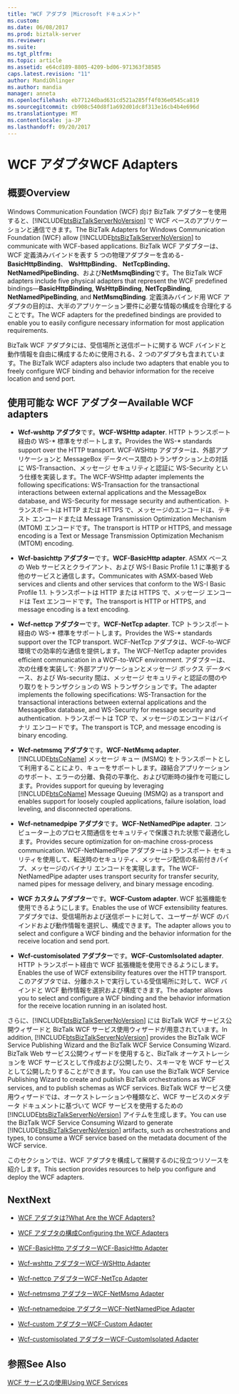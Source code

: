 ```yaml
---
title: "WCF アダプタ |Microsoft ドキュメント"
ms.custom: 
ms.date: 06/08/2017
ms.prod: biztalk-server
ms.reviewer: 
ms.suite: 
ms.tgt_pltfrm: 
ms.topic: article
ms.assetid: e64cd189-8805-4209-bd06-971363f38585
caps.latest.revision: "11"
author: MandiOhlinger
ms.author: mandia
manager: anneta
ms.openlocfilehash: eb77124dbad631cd521a285ff4f036e0545ca819
ms.sourcegitcommit: cb908c540d8f1a692d01dc8f313e16cb4b4e696d
ms.translationtype: MT
ms.contentlocale: ja-JP
ms.lasthandoff: 09/20/2017
---
```

# <a name="wcf-adapters"></a><span data-ttu-id="9084b-102">WCF アダプタ</span><span class="sxs-lookup"><span data-stu-id="9084b-102">WCF Adapters</span></span>

## <a name="overview"></a><span data-ttu-id="9084b-103">概要</span><span class="sxs-lookup"><span data-stu-id="9084b-103">Overview</span></span>
<span data-ttu-id="9084b-104">Windows Communication Foundation (WCF) 向け BizTalk アダプターを使用すると、[!INCLUDE[btsBizTalkServerNoVersion](../includes/btsbiztalkservernoversion-md.md)] で WCF ベースのアプリケーションと通信できます。</span><span class="sxs-lookup"><span data-stu-id="9084b-104">The BizTalk Adapters for Windows Communication Foundation (WCF) allow  [!INCLUDE[btsBizTalkServerNoVersion](../includes/btsbiztalkservernoversion-md.md)] to communicate with WCF-based applications.</span></span> <span data-ttu-id="9084b-105">BizTalk WCF アダプターは、WCF 定義済みバインドを表す 5 つの物理アダプターを含める-**BasicHttpBinding**、 **WsHttpBinding**、 **NetTcpBinding**、 **NetNamedPipeBinding**、および**NetMsmqBinding**です。</span><span class="sxs-lookup"><span data-stu-id="9084b-105">The BizTalk WCF adapters include five physical adapters that represent the WCF predefined bindings—**BasicHttpBinding**, **WsHttpBinding**, **NetTcpBinding**, **NetNamedPipeBinding**, and **NetMsmqBinding**.</span></span> <span data-ttu-id="9084b-106">定義済みバインド用 WCF アダプタの目的は、大半のアプリケーション要件に必要な情報の構成を合理化することです。</span><span class="sxs-lookup"><span data-stu-id="9084b-106">The WCF adapters for the predefined bindings are provided to enable you to easily configure necessary information for most application requirements.</span></span>  
  
 <span data-ttu-id="9084b-107">BizTalk WCF アダプタには、受信場所と送信ポートに関する WCF バインドと動作情報を自由に構成するために使用される、2 つのアダプタも含まれています。</span><span class="sxs-lookup"><span data-stu-id="9084b-107">The BizTalk WCF adapters also include two adapters that enable you to freely configure WCF binding and behavior information for the receive location and send port.</span></span>  

## <a name="available-wcf-adapters"></a><span data-ttu-id="9084b-108">使用可能な WCF アダプター</span><span class="sxs-lookup"><span data-stu-id="9084b-108">Available WCF adapters</span></span>
    
-   <span data-ttu-id="9084b-109">**Wcf-wshttp アダプタ**です。</span><span class="sxs-lookup"><span data-stu-id="9084b-109">**WCF-WSHttp adapter**.</span></span> <span data-ttu-id="9084b-110">HTTP トランスポート経由の WS-* 標準をサポートします。</span><span class="sxs-lookup"><span data-stu-id="9084b-110">Provides the WS-* standards support over the HTTP transport.</span></span> <span data-ttu-id="9084b-111">WCF-WSHttp アダプターは、外部アプリケーションと MessageBox データベース間のトランザクション上の対話に WS-Transaction、メッセージ セキュリティと認証に WS-Security という仕様を実装します。</span><span class="sxs-lookup"><span data-stu-id="9084b-111">The WCF-WSHttp adapter implements the following specifications: WS-Transaction for the transactional interactions between external applications and the MessageBox database, and WS-Security for message security and authentication.</span></span> <span data-ttu-id="9084b-112">トランスポートは HTTP または HTTPS で、メッセージのエンコードは、テキスト エンコードまたは Message Transmission Optimization Mechanism (MTOM) エンコードです。</span><span class="sxs-lookup"><span data-stu-id="9084b-112">The transport is HTTP or HTTPS, and message encoding is a Text or Message Transmission Optimization Mechanism (MTOM) encoding.</span></span>  
  
-   <span data-ttu-id="9084b-113">**Wcf-basichttp アダプター**です。</span><span class="sxs-lookup"><span data-stu-id="9084b-113">**WCF-BasicHttp adapter**.</span></span> <span data-ttu-id="9084b-114">ASMX ベースの Web サービスとクライアント、および WS-I Basic Profile 1.1 に準拠する他のサービスと通信します。</span><span class="sxs-lookup"><span data-stu-id="9084b-114">Communicates with ASMX-based Web services and clients and other services that conform to the WS-I Basic Profile 1.1.</span></span> <span data-ttu-id="9084b-115">トランスポートは HTTP または HTTPS で、メッセージ エンコードは Text エンコードです。</span><span class="sxs-lookup"><span data-stu-id="9084b-115">The transport is HTTP or HTTPS, and message encoding is a text encoding.</span></span>  
  
-   <span data-ttu-id="9084b-116">**Wcf-nettcp アダプター**です。</span><span class="sxs-lookup"><span data-stu-id="9084b-116">**WCF-NetTcp adapter**.</span></span> <span data-ttu-id="9084b-117">TCP トランスポート経由の WS-* 標準をサポートします。</span><span class="sxs-lookup"><span data-stu-id="9084b-117">Provides the WS-* standards support over the TCP transport.</span></span> <span data-ttu-id="9084b-118">WCF-NetTcp アダプタは、WCF-to-WCF 環境での効率的な通信を提供します。</span><span class="sxs-lookup"><span data-stu-id="9084b-118">The WCF-NetTcp adapter provides efficient communication in a WCF-to-WCF environment.</span></span> <span data-ttu-id="9084b-119">アダプターは、次の仕様を実装して: 外部アプリケーションとメッセージ ボックス データベース、および Ws-security 間は、メッセージ セキュリティと認証の間のやり取りをトランザクションの WS トランザクションです。</span><span class="sxs-lookup"><span data-stu-id="9084b-119">The adapter implements the following specifications: WS-Transaction for the transactional interactions between external applications and the MessageBox database, and WS-Security for message security and authentication.</span></span> <span data-ttu-id="9084b-120">トランスポートは TCP で、メッセージのエンコードはバイナリ エンコードです。</span><span class="sxs-lookup"><span data-stu-id="9084b-120">The transport is TCP, and message encoding is binary encoding.</span></span>  
  
-   <span data-ttu-id="9084b-121">**Wcf-netmsmq アダプタ**です。</span><span class="sxs-lookup"><span data-stu-id="9084b-121">**WCF-NetMsmq adapter**.</span></span> <span data-ttu-id="9084b-122">[!INCLUDE[btsCoName](../includes/btsconame-md.md)] メッセージ キュー (MSMQ) をトランスポートとして利用することにより、キューをサポートします。疎結合アプリケーションのサポート、エラーの分離、負荷の平準化、および切断時の操作を可能にします。</span><span class="sxs-lookup"><span data-stu-id="9084b-122">Provides support for queuing by leveraging [!INCLUDE[btsCoName](../includes/btsconame-md.md)] Message Queuing (MSMQ) as a transport and enables support for loosely coupled applications, failure isolation, load leveling, and disconnected operations.</span></span>  
  
-   <span data-ttu-id="9084b-123">**Wcf-netnamedpipe アダプタ**です。</span><span class="sxs-lookup"><span data-stu-id="9084b-123">**WCF-NetNamedPipe adapter**.</span></span> <span data-ttu-id="9084b-124">コンピューター上のプロセス間通信をセキュリティで保護された状態で最適化します。</span><span class="sxs-lookup"><span data-stu-id="9084b-124">Provides secure optimization for on-machine cross-process communication.</span></span> <span data-ttu-id="9084b-125">WCF-NetNamedPipe アダプターはトランスポート セキュリティを使用して、転送時のセキュリティ、メッセージ配信の名前付きパイプ、メッセージのバイナリ エンコードを実現します。</span><span class="sxs-lookup"><span data-stu-id="9084b-125">The WCF-NetNamedPipe adapter uses transport security for transfer security, named pipes for message delivery, and binary message encoding.</span></span>  
  
-   <span data-ttu-id="9084b-126">**WCF カスタム アダプター**です。</span><span class="sxs-lookup"><span data-stu-id="9084b-126">**WCF-Custom adapter**.</span></span> <span data-ttu-id="9084b-127">WCF 拡張機能を使用できるようにします。</span><span class="sxs-lookup"><span data-stu-id="9084b-127">Enables the use of WCF extensibility features.</span></span> <span data-ttu-id="9084b-128">アダプタでは、受信場所および送信ポートに対して、ユーザーが WCF のバインドおよび動作情報を選択し、構成できます。</span><span class="sxs-lookup"><span data-stu-id="9084b-128">The adapter allows you to select and configure a WCF binding and the behavior information for the receive location and send port.</span></span>  
  
-   <span data-ttu-id="9084b-129">**Wcf-customisolated アダプター**です。</span><span class="sxs-lookup"><span data-stu-id="9084b-129">**WCF-CustomIsolated adapter**.</span></span> <span data-ttu-id="9084b-130">HTTP トランスポート経由で WCF 拡張機能を使用できるようにします。</span><span class="sxs-lookup"><span data-stu-id="9084b-130">Enables the use of WCF extensibility features over the HTTP transport.</span></span> <span data-ttu-id="9084b-131">このアダプタでは、分離ホストで実行している受信場所に対して、WCF バインドと WCF 動作情報を選択および構成できます。</span><span class="sxs-lookup"><span data-stu-id="9084b-131">The adapter allows you to select and configure a WCF binding and the behavior information for the receive location running in an isolated host.</span></span>  
  
 <span data-ttu-id="9084b-132">さらに、[!INCLUDE[btsBizTalkServerNoVersion](../includes/btsbiztalkservernoversion-md.md)] には BizTalk WCF サービス公開ウィザードと BizTalk WCF サービス使用ウィザードが用意されています。</span><span class="sxs-lookup"><span data-stu-id="9084b-132">In addition, [!INCLUDE[btsBizTalkServerNoVersion](../includes/btsbiztalkservernoversion-md.md)] provides the BizTalk WCF Service Publishing Wizard and the BizTalk WCF Service Consuming Wizard.</span></span> <span data-ttu-id="9084b-133">BizTalk Web サービス公開ウィザードを使用すると、BizTalk オーケストレーションを WCF サービスとして作成および公開したり、スキーマを WCF サービスとして公開したりすることができます。</span><span class="sxs-lookup"><span data-stu-id="9084b-133">You can use the BizTalk WCF Service Publishing Wizard to create and publish BizTalk orchestrations as WCF services, and to publish schemas as WCF services.</span></span> <span data-ttu-id="9084b-134">BizTalk WCF サービス使用ウィザードでは、オーケストレーションや種類など、WCF サービスのメタデータ ドキュメントに基づいて WCF サービスを使用するための [!INCLUDE[btsBizTalkServerNoVersion](../includes/btsbiztalkservernoversion-md.md)] アイテムを生成します。</span><span class="sxs-lookup"><span data-stu-id="9084b-134">You can use the BizTalk WCF Service Consuming Wizard to generate [!INCLUDE[btsBizTalkServerNoVersion](../includes/btsbiztalkservernoversion-md.md)] artifacts, such as orchestrations and types, to consume a WCF service based on the metadata document of the WCF service.</span></span>  
  
 <span data-ttu-id="9084b-135">このセクションでは、WCF アダプタを構成して展開するのに役立つリソースを紹介します。</span><span class="sxs-lookup"><span data-stu-id="9084b-135">This section provides resources to help you configure and deploy the WCF adapters.</span></span>  
  
## <a name="next"></a><span data-ttu-id="9084b-136">Next</span><span class="sxs-lookup"><span data-stu-id="9084b-136">Next</span></span> 
  
-   [<span data-ttu-id="9084b-137">WCF アダプタは?</span><span class="sxs-lookup"><span data-stu-id="9084b-137">What Are the WCF Adapters?</span></span>](../core/what-are-the-wcf-adapters.md)  
  
-   [<span data-ttu-id="9084b-138">WCF アダプタの構成</span><span class="sxs-lookup"><span data-stu-id="9084b-138">Configuring the WCF Adapters</span></span>](../core/configuring-the-wcf-adapters.md)  
  
-   [<span data-ttu-id="9084b-139">WCF-BasicHttp アダプター</span><span class="sxs-lookup"><span data-stu-id="9084b-139">WCF-BasicHttp Adapter</span></span>](../core/wcf-basichttp-adapter.md)  
  
-   [<span data-ttu-id="9084b-140">Wcf-wshttp アダプター</span><span class="sxs-lookup"><span data-stu-id="9084b-140">WCF-WSHttp Adapter</span></span>](../core/wcf-wshttp-adapter.md)  
  
-   [<span data-ttu-id="9084b-141">Wcf-nettcp アダプター</span><span class="sxs-lookup"><span data-stu-id="9084b-141">WCF-NetTcp Adapter</span></span>](../core/wcf-nettcp-adapter.md)  
  
-   [<span data-ttu-id="9084b-142">Wcf-netmsmq アダプター</span><span class="sxs-lookup"><span data-stu-id="9084b-142">WCF-NetMsmq Adapter</span></span>](../core/wcf-netmsmq-adapter.md)  
  
-   [<span data-ttu-id="9084b-143">Wcf-netnamedpipe アダプター</span><span class="sxs-lookup"><span data-stu-id="9084b-143">WCF-NetNamedPipe Adapter</span></span>](../core/wcf-netnamedpipe-adapter.md)  
  
-   [<span data-ttu-id="9084b-144">Wcf-custom アダプター</span><span class="sxs-lookup"><span data-stu-id="9084b-144">WCF-Custom Adapter</span></span>](../core/wcf-custom-adapter.md)  
  
-   [<span data-ttu-id="9084b-145">Wcf-customisolated アダプター</span><span class="sxs-lookup"><span data-stu-id="9084b-145">WCF-CustomIsolated Adapter</span></span>](../core/wcf-customisolated-adapter.md)  
  
## <a name="see-also"></a><span data-ttu-id="9084b-146">参照</span><span class="sxs-lookup"><span data-stu-id="9084b-146">See Also</span></span>  
 [<span data-ttu-id="9084b-147">WCF サービスの使用</span><span class="sxs-lookup"><span data-stu-id="9084b-147">Using WCF Services</span></span>](../core/using-wcf-services.md)   
